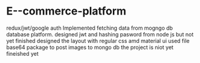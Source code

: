 # E--commerce-platform
redux/jwt/google auth
Implemented fetching data from mogngo db database platform.
designed jwt and hashing pasword from node js but not yet finished
designed the layout with regular css amd material ui 
used file base64 package to post images to mongo db
the project is niot yet fineished yet
